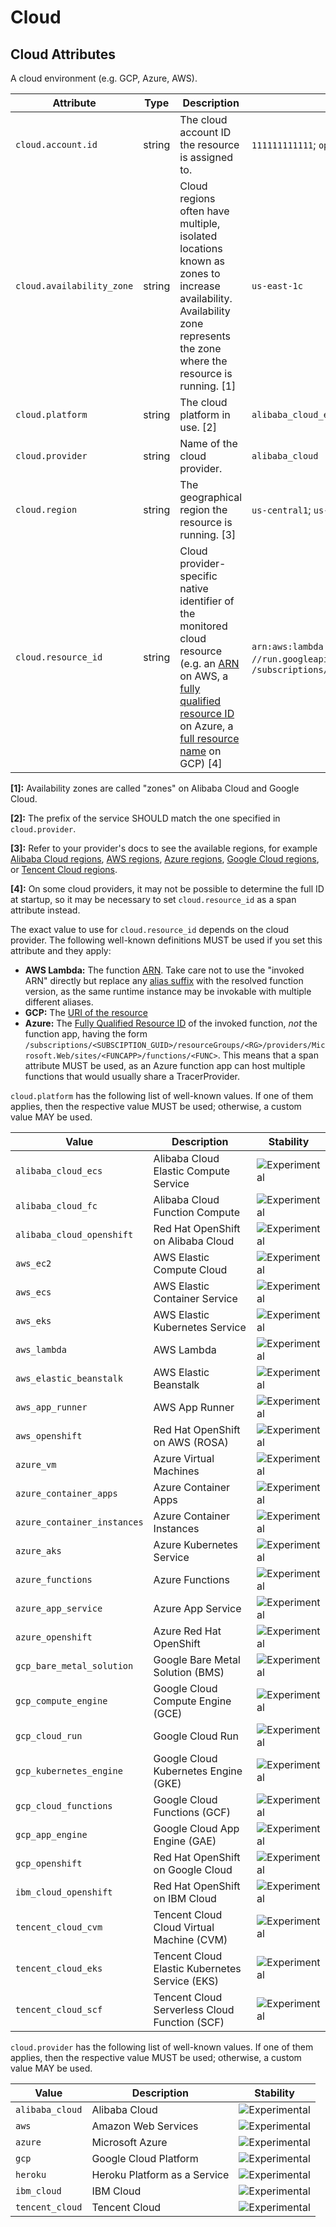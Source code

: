 <!--- Hugo front matter used to generate the website version of this page:
--->

<!-- NOTE: THIS FILE IS AUTOGENERATED. DO NOT EDIT BY HAND. -->
<!-- see templates/registry/markdown/attribute_namespace.md.j2 -->

# Cloud

## Cloud Attributes

A cloud environment (e.g. GCP, Azure, AWS).

| Attribute                 | Type   | Description                                                                                                                                                                                                                                                                                                                                                                                           | Examples                                                                                                                                                                                                                                                        | Stability                                                        |
| ------------------------- | ------ | ----------------------------------------------------------------------------------------------------------------------------------------------------------------------------------------------------------------------------------------------------------------------------------------------------------------------------------------------------------------------------------------------------- | --------------------------------------------------------------------------------------------------------------------------------------------------------------------------------------------------------------------------------------------------------------- | ---------------------------------------------------------------- |
| `cloud.account.id`        | string | The cloud account ID the resource is assigned to.                                                                                                                                                                                                                                                                                                                                                     | `111111111111`; `opentelemetry`                                                                                                                                                                                                                                 | ![Experimental](https://img.shields.io/badge/-experimental-blue) |
| `cloud.availability_zone` | string | Cloud regions often have multiple, isolated locations known as zones to increase availability. Availability zone represents the zone where the resource is running. [1]                                                                                                                                                                                                                               | `us-east-1c`                                                                                                                                                                                                                                                    | ![Experimental](https://img.shields.io/badge/-experimental-blue) |
| `cloud.platform`          | string | The cloud platform in use. [2]                                                                                                                                                                                                                                                                                                                                                                        | `alibaba_cloud_ecs`                                                                                                                                                                                                                                             | ![Experimental](https://img.shields.io/badge/-experimental-blue) |
| `cloud.provider`          | string | Name of the cloud provider.                                                                                                                                                                                                                                                                                                                                                                           | `alibaba_cloud`                                                                                                                                                                                                                                                 | ![Experimental](https://img.shields.io/badge/-experimental-blue) |
| `cloud.region`            | string | The geographical region the resource is running. [3]                                                                                                                                                                                                                                                                                                                                                  | `us-central1`; `us-east-1`                                                                                                                                                                                                                                      | ![Experimental](https://img.shields.io/badge/-experimental-blue) |
| `cloud.resource_id`       | string | Cloud provider-specific native identifier of the monitored cloud resource (e.g. an [ARN](https://docs.aws.amazon.com/general/latest/gr/aws-arns-and-namespaces.html) on AWS, a [fully qualified resource ID](https://learn.microsoft.com/rest/api/resources/resources/get-by-id) on Azure, a [full resource name](https://cloud.google.com/apis/design/resource_names#full_resource_name) on GCP) [4] | `arn:aws:lambda:REGION:ACCOUNT_ID:function:my-function`; `//run.googleapis.com/projects/PROJECT_ID/locations/LOCATION_ID/services/SERVICE_ID`; `/subscriptions/<SUBSCIPTION_GUID>/resourceGroups/<RG>/providers/Microsoft.Web/sites/<FUNCAPP>/functions/<FUNC>` | ![Experimental](https://img.shields.io/badge/-experimental-blue) |

**[1]:** Availability zones are called "zones" on Alibaba Cloud and Google Cloud.

**[2]:** The prefix of the service SHOULD match the one specified in `cloud.provider`.

**[3]:** Refer to your provider's docs to see the available regions, for example [Alibaba Cloud regions](https://www.alibabacloud.com/help/doc-detail/40654.htm), [AWS regions](https://aws.amazon.com/about-aws/global-infrastructure/regions_az/), [Azure regions](https://azure.microsoft.com/global-infrastructure/geographies/), [Google Cloud regions](https://cloud.google.com/about/locations), or [Tencent Cloud regions](https://www.tencentcloud.com/document/product/213/6091).

**[4]:** On some cloud providers, it may not be possible to determine the full ID at startup,
so it may be necessary to set `cloud.resource_id` as a span attribute instead.

The exact value to use for `cloud.resource_id` depends on the cloud provider.
The following well-known definitions MUST be used if you set this attribute and they apply:

- **AWS Lambda:** The function [ARN](https://docs.aws.amazon.com/general/latest/gr/aws-arns-and-namespaces.html).
  Take care not to use the "invoked ARN" directly but replace any
  [alias suffix](https://docs.aws.amazon.com/lambda/latest/dg/configuration-aliases.html)
  with the resolved function version, as the same runtime instance may be invokable with
  multiple different aliases.
- **GCP:** The [URI of the resource](https://cloud.google.com/iam/docs/full-resource-names)
- **Azure:** The [Fully Qualified Resource ID](https://docs.microsoft.com/rest/api/resources/resources/get-by-id) of the invoked function,
  _not_ the function app, having the form
  `/subscriptions/<SUBSCIPTION_GUID>/resourceGroups/<RG>/providers/Microsoft.Web/sites/<FUNCAPP>/functions/<FUNC>`.
  This means that a span attribute MUST be used, as an Azure function app can host multiple functions that would usually share
  a TracerProvider.

`cloud.platform` has the following list of well-known values. If one of them applies, then the respective value MUST be used; otherwise, a custom value MAY be used.

| Value                       | Description                                    | Stability                                                        |
| --------------------------- | ---------------------------------------------- | ---------------------------------------------------------------- |
| `alibaba_cloud_ecs`         | Alibaba Cloud Elastic Compute Service          | ![Experimental](https://img.shields.io/badge/-experimental-blue) |
| `alibaba_cloud_fc`          | Alibaba Cloud Function Compute                 | ![Experimental](https://img.shields.io/badge/-experimental-blue) |
| `alibaba_cloud_openshift`   | Red Hat OpenShift on Alibaba Cloud             | ![Experimental](https://img.shields.io/badge/-experimental-blue) |
| `aws_ec2`                   | AWS Elastic Compute Cloud                      | ![Experimental](https://img.shields.io/badge/-experimental-blue) |
| `aws_ecs`                   | AWS Elastic Container Service                  | ![Experimental](https://img.shields.io/badge/-experimental-blue) |
| `aws_eks`                   | AWS Elastic Kubernetes Service                 | ![Experimental](https://img.shields.io/badge/-experimental-blue) |
| `aws_lambda`                | AWS Lambda                                     | ![Experimental](https://img.shields.io/badge/-experimental-blue) |
| `aws_elastic_beanstalk`     | AWS Elastic Beanstalk                          | ![Experimental](https://img.shields.io/badge/-experimental-blue) |
| `aws_app_runner`            | AWS App Runner                                 | ![Experimental](https://img.shields.io/badge/-experimental-blue) |
| `aws_openshift`             | Red Hat OpenShift on AWS (ROSA)                | ![Experimental](https://img.shields.io/badge/-experimental-blue) |
| `azure_vm`                  | Azure Virtual Machines                         | ![Experimental](https://img.shields.io/badge/-experimental-blue) |
| `azure_container_apps`      | Azure Container Apps                           | ![Experimental](https://img.shields.io/badge/-experimental-blue) |
| `azure_container_instances` | Azure Container Instances                      | ![Experimental](https://img.shields.io/badge/-experimental-blue) |
| `azure_aks`                 | Azure Kubernetes Service                       | ![Experimental](https://img.shields.io/badge/-experimental-blue) |
| `azure_functions`           | Azure Functions                                | ![Experimental](https://img.shields.io/badge/-experimental-blue) |
| `azure_app_service`         | Azure App Service                              | ![Experimental](https://img.shields.io/badge/-experimental-blue) |
| `azure_openshift`           | Azure Red Hat OpenShift                        | ![Experimental](https://img.shields.io/badge/-experimental-blue) |
| `gcp_bare_metal_solution`   | Google Bare Metal Solution (BMS)               | ![Experimental](https://img.shields.io/badge/-experimental-blue) |
| `gcp_compute_engine`        | Google Cloud Compute Engine (GCE)              | ![Experimental](https://img.shields.io/badge/-experimental-blue) |
| `gcp_cloud_run`             | Google Cloud Run                               | ![Experimental](https://img.shields.io/badge/-experimental-blue) |
| `gcp_kubernetes_engine`     | Google Cloud Kubernetes Engine (GKE)           | ![Experimental](https://img.shields.io/badge/-experimental-blue) |
| `gcp_cloud_functions`       | Google Cloud Functions (GCF)                   | ![Experimental](https://img.shields.io/badge/-experimental-blue) |
| `gcp_app_engine`            | Google Cloud App Engine (GAE)                  | ![Experimental](https://img.shields.io/badge/-experimental-blue) |
| `gcp_openshift`             | Red Hat OpenShift on Google Cloud              | ![Experimental](https://img.shields.io/badge/-experimental-blue) |
| `ibm_cloud_openshift`       | Red Hat OpenShift on IBM Cloud                 | ![Experimental](https://img.shields.io/badge/-experimental-blue) |
| `tencent_cloud_cvm`         | Tencent Cloud Cloud Virtual Machine (CVM)      | ![Experimental](https://img.shields.io/badge/-experimental-blue) |
| `tencent_cloud_eks`         | Tencent Cloud Elastic Kubernetes Service (EKS) | ![Experimental](https://img.shields.io/badge/-experimental-blue) |
| `tencent_cloud_scf`         | Tencent Cloud Serverless Cloud Function (SCF)  | ![Experimental](https://img.shields.io/badge/-experimental-blue) |

`cloud.provider` has the following list of well-known values. If one of them applies, then the respective value MUST be used; otherwise, a custom value MAY be used.

| Value           | Description                  | Stability                                                        |
| --------------- | ---------------------------- | ---------------------------------------------------------------- |
| `alibaba_cloud` | Alibaba Cloud                | ![Experimental](https://img.shields.io/badge/-experimental-blue) |
| `aws`           | Amazon Web Services          | ![Experimental](https://img.shields.io/badge/-experimental-blue) |
| `azure`         | Microsoft Azure              | ![Experimental](https://img.shields.io/badge/-experimental-blue) |
| `gcp`           | Google Cloud Platform        | ![Experimental](https://img.shields.io/badge/-experimental-blue) |
| `heroku`        | Heroku Platform as a Service | ![Experimental](https://img.shields.io/badge/-experimental-blue) |
| `ibm_cloud`     | IBM Cloud                    | ![Experimental](https://img.shields.io/badge/-experimental-blue) |
| `tencent_cloud` | Tencent Cloud                | ![Experimental](https://img.shields.io/badge/-experimental-blue) |
